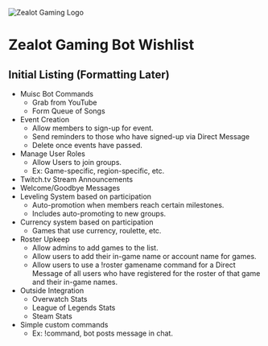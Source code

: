 ![Zealot Gaming Logo](http://www.zealotgaming.com/images/logos/logo.png)

# Zealot Gaming Bot Wishlist

## Initial Listing (Formatting Later)
* Muisc Bot Commands
  * Grab from YouTube
  * Form Queue of Songs
* Event Creation
  * Allow members to sign-up for event.
  * Send reminders to those who have signed-up via Direct Message
  * Delete once events have passed.
* Manage User Roles
  * Allow Users to join groups.
  * Ex: Game-specific, region-specific, etc.
* Twitch.tv Stream Announcements
* Welcome/Goodbye Messages
* Leveling System based on participation
  * Auto-promotion when members reach certain milestones.
  * Includes auto-promoting to new groups.
* Currency system based on participation
  * Games that use currency, roulette, etc.
* Roster Upkeep
  * Allow admins to add games to the list.
  * Allow users to add their in-game name or account name for games.
  * Allow users to use a !roster gamename command for a Direct Message of all users who have registered for the roster of that game and their in-game names.
* Outside Integration
  * Overwatch Stats
  * League of Legends Stats
  * Steam Stats
* Simple custom commands
  * Ex: !command, bot posts message in chat.
